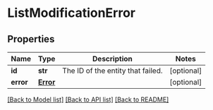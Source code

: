 # ListModificationError

## Properties
Name | Type | Description | Notes
------------ | ------------- | ------------- | -------------
**id** | **str** | The ID of the entity that failed. | [optional] 
**error** | [**Error**](Error.md) |  | [optional] 

[[Back to Model list]](../README.md#documentation-for-models) [[Back to API list]](../README.md#documentation-for-api-endpoints) [[Back to README]](../README.md)

